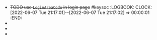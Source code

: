 - ~~TODO use `LoginAreaCode` in login page~~ #keysoc
  :LOGBOOK:
  CLOCK: [2022-06-07 Tue 21:17:01]--[2022-06-07 Tue 21:17:02] =>  00:00:01
  :END:
-
-
-